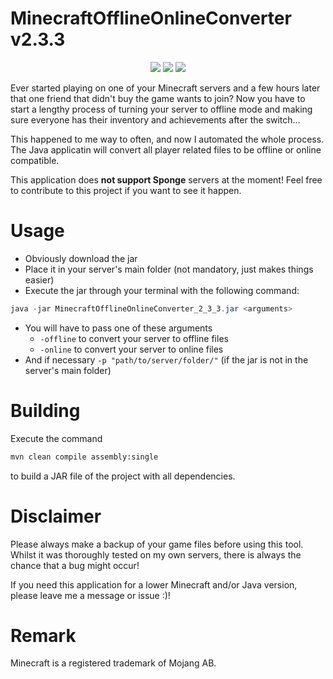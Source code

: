 # MinecraftOfflineOnlineConverter v2.3.3
<p align="center">
  <img src="https://img.shields.io/badge/version-2.3.3-blue">
  <img src="https://img.shields.io/badge/minecraft-1.20.1-green">
  <img src="https://img.shields.io/badge/java-20-red">
</p>

Ever started playing on one of your Minecraft servers and a few hours later that one friend that didn't buy the game wants to join?
Now you have to start a lengthy process of turning your server to offline mode and making sure everyone has their inventory and achievements after the switch... 

This happened to me way to often, and now I automated the whole process.
The Java applicatin will convert all player related files to be offline or online compatible.

This application does **not support Sponge** servers at the moment! Feel free to contribute to this project if you want to see it happen.

# Usage

- Obviously download the jar
- Place it in your server's main folder (not mandatory, just makes things easier)
- Execute the jar through your terminal with the following command:
```java
java -jar MinecraftOfflineOnlineConverter_2_3_3.jar <arguments>
```
- You will have to pass one of these arguments
  - `-offline` to convert your server to offline files
  - `-online` to convert your server to online files
- And if necessary `-p "path/to/server/folder/"` (if the jar is not in the server's main folder)

# Building

Execute the command 
```zsh
mvn clean compile assembly:single
```
to build a JAR file of the project with all dependencies.

# Disclaimer

Please always make a backup of your game files before using this tool.
Whilst it was thoroughly tested on my own servers, there is always the chance that a bug might occur!

If you need this application for a lower Minecraft and/or Java version, please leave me a message or issue :)!

# Remark

Minecraft is a registered trademark of Mojang AB.
